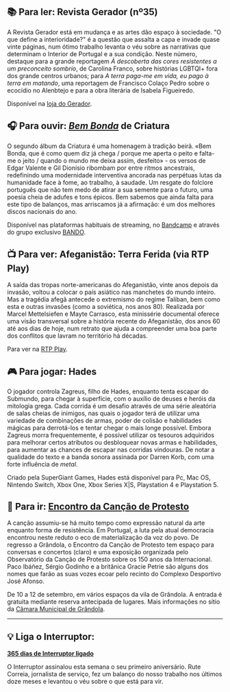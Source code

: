 ## 📚 Para ler: Revista Gerador (nº35)

A Revista Gerador está em mudança e as artes dão espaço à sociedade. "O que define a interioridade?" é a questão que assalta a capa e invade quase vinte páginas, num ótimo trabalho levanta o véu sobre as narrativas que determinam o Interior de Portugal e a sua condição. Neste número, destaque para a grande reportagem *À descoberta das cores resistentes a um preconceito sombrio*, de Carolina Franco, sobre histórias LGBTQI+ fora dos grande centros urbanos; para *A terra paga-me em vida, eu pago à terra em matando*, uma reportagem de Francisco Colaço Pedro sobre o ecocídio no Alenbtejo e para a obra literária de Isabela Figueiredo.

Disponível na [loja do Gerador](https://gerador.eu/produto/revista-gerador-35/).

## 🎧 Para ouvir: *[Bem Bonda](https://criaturapt.bandcamp.com/album/bem-bonda)* de Criatura

O segundo álbum da Criatura é uma homenagem à tradição beirã. «Bem Bonda, que é como quem diz já chega / porque me aperta o peito e falta-me o jeito / quando o mundo me deixa assim, desfeito» - os versos de Edgar Valente e Gil Dionísio ribombam por entre ritmos ancestrais, redefinindo uma modernidade interventiva ancorada nas perpétuas lutas da humanidade face à fome, ao trabalho, à saudade. Um resgate do folclore português que não tem medo de atirar a sua semente para o futuro, uma poesia cheia de adufes e tons épicos. Bem sabemos que ainda falta para este tipo de balanços, mas arriscamos já a afirmação: é um dos melhores discos nacionais do ano.

Disponível nas plataformas habituais de streaming, no [Bandcamp](https://criaturapt.bandcamp.com/album/bem-bonda) e através do grupo exclusivo [BANDO](https://www.bembonda.pt/#bando).

## 📺 Para ver: Afeganistão: Terra Ferida (via RTP Play)

A saída das tropas norte-americanas do Afeganistão, vinte anos depois da invasão, voltou a colocar o país asiático nas manchetes do mundo inteiro. Mas a tragédia afegã antecede o extremismo do regime Taliban, bem como esta e outras invasões (como a soviética, nos anos 80). Realizada por Marcel Mettelsiefen e Mayte Carrasco, esta minissérie documental oferece uma visão transversal sobre a história recente do Afeganistão, dos anos 60 até aos dias de hoje, num retrato que ajuda a compreender uma boa parte dos conflitos que lavram no território há décadas.

Para ver na [RTP Play](https://www.rtp.pt/play/p9211/e565788/afeganistao-a-terra-ferida).

## 🎮 Para jogar: Hades

O jogador controla Zagreus, filho de Hades, enquanto tenta escapar do Submundo, para chegar à superfície, com o auxílio de deuses e heróis da mitologia grega. Cada corrida é um desafio através de uma série aleatória de salas cheias de inimigos, nas quais o jogador terá de utilizar uma variedade de combinações de armas, poder de colisão e habilidades mágicas para derrotá-los e tentar chegar o mais longe possível. Embora Zagreus morra frequentemente, é possível utilizar os tesouros adquiridos para melhorar certos atributos ou desbloquear novas armas e habilidades, para aumentar as chances de escapar nas corridas vindouras. De notar a qualidade do texto e a banda sonora assinada por Darren Korb, com uma forte influência de *metal*.

Criado pela SuperGiant Games, Hades está disponível para Pc, Mac OS, Nintendo Switch, Xbox One, Xbox Series X|S, Playstation 4 e Playstation 5.

## 🎡 Para ir: [Encontro da Canção de Protesto](https://www.cm-grandola.pt/noticia-73/grandola-recebe-encontro-da-cancao-de-protesto-10-a-12-de-setembro)

A canção assumiu-se há muito tempo como expressão natural da arte enquanto forma de resistência. Em Portugal, a luta pela atual democracia encontrou neste reduto o eco de materialização da voz do povo. De regresso a Grândola, o Encontro da Canção de Protesto tem espaço para conversas e concertos (claro) e uma exposição organizada pelo Observatório da Canção de Protesto sobre os 150 anos da Internacional. Paco Ibáñez, Sérgio Godinho e a britânica Gracie Petrie são alguns dos nomes que farão as suas vozes ecoar pelo recinto do Complexo Desportivo José Afonso.

De 10 a 12 de setembro, em vários espaços da vila de Grândola. A entrada é gratuita mediante reserva antecipada de lugares. Mais informações no sítio da [Câmara Municipal de Grândola](https://www.cm-grandola.pt/noticia-73/grandola-recebe-encontro-da-cancao-de-protesto-10-a-12-de-setembro).

---

## 💡 Liga o Interruptor:

**[365 dias de Interruptor ligado](https://interruptor.pt/artigos/365-dias-de-interruptor-ligado)**

O Interruptor assinalou esta semana o seu primeiro aniversário. Rute Correia, jornalista de serviço, fez um balanço do nosso trabalho nos últimos doze meses e levantou o véu sobre o que está para vir.